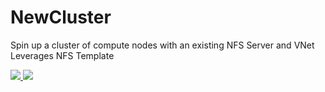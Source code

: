 # NewCluster
Spin up a cluster of compute nodes with an existing NFS Server and VNet
Leverages NFS Template

<a href="https://portal.azure.com/#create/Microsoft.Template/uri/https%3A%2F%2Fraw.githubusercontent.com%2Ftanewill%2FNewCluster%2Fnamd%2FdeployComputeNodes.json" target="_blank">
    <img src="http://azuredeploy.net/deploybutton.png"/>
</a>
<a href="http://armviz.io/#/?load=https%3A%2F%2Fraw.githubusercontent.com%2Ftanewill%2FNewCluster%2Fnamd%2FdeployComputeNodes.json" target="_blank">
    <img src="http://armviz.io/visualizebutton.png"/>
</a>

